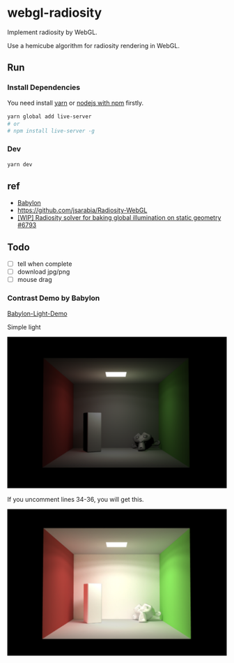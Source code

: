 # webgl-radiosity

Implement radiosity by WebGL.

Use a hemicube algorithm for radiosity rendering in WebGL.

## Run

### Install Dependencies

You need install [yarn](https://www.yarnpkg.com/zh-Hans/) or [nodejs with npm](https://nodejs.org/en/) firstly.

```sh
yarn global add live-server
# or
# npm install live-server -g
```

### Dev

```sh
yarn dev
```

## ref

- [Babylon](https://github.com/BabylonJS/Babylon.js)
- <https://github.com/jsarabia/Radiosity-WebGL>
- [[WIP] Radiosity solver for baking global illumination on static geometry #6793](https://github.com/BabylonJS/Babylon.js/pull/6793)

## Todo

- [ ] tell when complete
- [ ] download jpg/png
- [ ] mouse drag

### Contrast Demo by Babylon

[Babylon-Light-Demo](https://codepen.io/YunYouJun/pen/VwYMKMy)

Simple light

![light](img/light.png)

If you uncomment lines 34-36, you will get this.

![light with hdr texture](img/light-hdr-texture.png)
